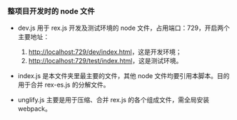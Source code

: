 ### 整项目开发时的 node 文件

- dev.js 用于 rex.js 开发及测试环境的 node 文件，占用端口：729，开启两个主要地址：
	1. [http://localhost:729/dev/index.html](http://localhost:729/dev/index.html)，这是开发环境；
	2. [http://localhost:729/test/index.html](http://localhost:729/test/index.html)，这是测试环境。

- index.js 是本文件夹里最主要的文件，其他 node 文件均要引用本脚本。目的用于合并 rex-es.js 的分解文件。

- unglify.js 主要是用于压缩、合并 rex.js 的各个组成文件，需全局安装 webpack。